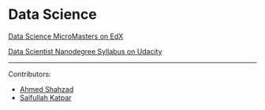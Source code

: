 # Data Science

[Data Science MicroMasters on EdX](https://www.edx.org/micromasters/data-science)

[Data Scientist Nanodegree Syllabus on Udacity](https://d20vrrgs8k4bvw.cloudfront.net/documents/en-US/Data+Scientist+Nanodegree+Syllabus.pdf) 


-----------------------


Contributors:

- [Ahmed Shahzad](https://www.linkedin.com/in/ahmedshahzad141)
- [Saifullah Katpar](https://www.linkedin.com/in/saifullahkatpar/)
